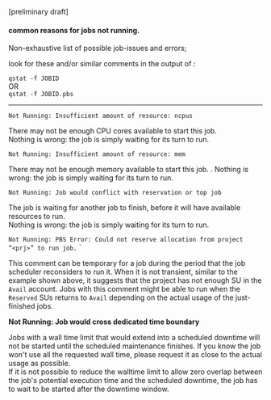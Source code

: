 [preliminary draft]

#### common reasons for jobs not running.

Non-exhaustive list of possible job-issues and errors;

look for these and/or similar comments in the output of :

`qstat -f JOBID`  
OR   
`qstat -f JOBID.pbs`

---

`Not Running: Insufficient amount of resource: ncpus`   

There may not be enough CPU cores available to start this job.  
Nothing is wrong: the job is simply waiting for its turn to run.  


`Not Running: Insufficient amount of resource: mem `  

There may not be enough memory available to start this job.  .
Nothing is wrong: the job is simply waiting for its turn to run.  


`Not Running: Job would conflict with reservation or top job  `

The job is waiting for another job to finish, before it will have available resources to run.  
Nothing is wrong: the job is simply waiting for its turn to run.  


`Not Running: PBS Error: Could not reserve allocation from project “<prj>” to run job.`  `

This comment can be temporary for a job during the period that the job scheduler reconsiders to run it. When it is not transient, similar to the example shown above, it suggests that the project has not enough SU in the `Avail` account. Jobs with this comment might be able to run when the `Reserved` SUs returns to `Avail` depending on the actual usage of the just-finished jobs.

**Not Running: Job would cross dedicated time boundary**  

Jobs with a wall time limit that would extend into a scheduled downtime will not be started until the scheduled maintenance finishes.
If you know the job won't use all the requested wall time, please request it as close to the actual usage as possible.  
If it is not possible to reduce the walltime limit to allow zero overlap between the job's potential execution time and the scheduled downtime, the job has to wait to be started after the downtime window.